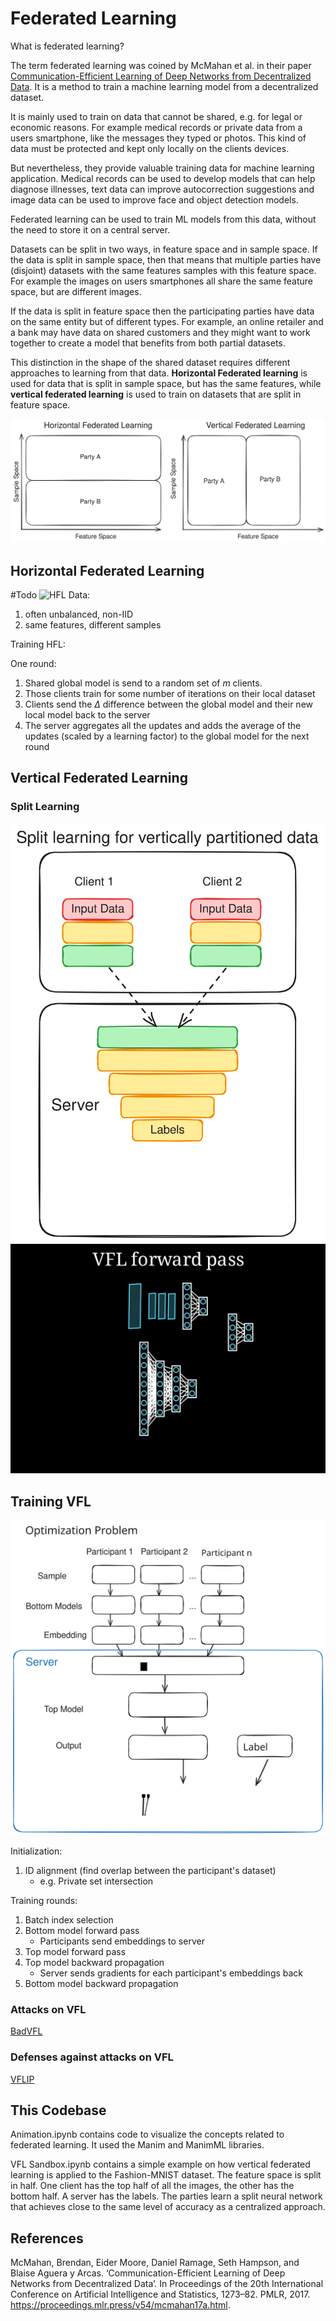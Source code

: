 # Federated Learning

What is federated learning?

The term federated learning was coined by McMahan et al. in their paper [Communication-Efficient Learning of Deep Networks from Decentralized Data](https://proceedings.mlr.press/v54/mcmahan17a.html). It is a method to train a machine learning model from a decentralized dataset. 

It is mainly used to train on data that cannot be shared, e.g. for legal or economic reasons.
For example medical records or private data from a users smartphone, like the messages they typed or photos. This kind of data must be protected and kept only locally on the clients devices.

But nevertheless, they provide valuable training data for machine learning application. Medical records can be used to develop models that can help diagnose illnesses, text data can improve autocorrection suggestions and image data can be used to improve face and object detection models.

Federated learning can be used to train ML models from this data, without the need to store it on a central server.

Datasets can be split in two ways, in feature space and in sample space. 
If the data is split in sample space, then that means that multiple parties have (disjoint) datasets with the same features samples with this feature space. For example the images on users smartphones all share the same feature space, but are different images.

If the data is split in feature space then the participating parties have data on the same entity but of different types. For example, an online retailer and a bank may have data on shared customers and they might want to work together to create a model that benefits from both partial datasets.

This distinction in the shape of the shared dataset requires different approaches to learning from that data.
**Horizontal Federated learning** is used for data that is split in sample space, but has the same features, while **vertical federated learning** is used to train on datasets that are split in feature space.

![Hfl vs VFL](images/HFLvsVFL.svg)
## Horizontal Federated Learning
#Todo
![HFL](images/HFL.gif)
Data:
1. often unbalanced, non-IID
2. same features, different samples

Training HFL:  

One round:
1. Shared global model is send to a random set of $m$ clients.
2. Those clients train for some number of iterations on their local dataset
3. Clients send the $\Delta$ difference between the global model and their new local model back to the server
4. The server aggregates all the updates and adds the average of the updates (scaled by a learning factor) to the global model for the next round

## Vertical Federated Learning

### Split Learning
![Split Learning for VFL](images/VFLsplitNN.svg)
![VFL forward pass](images/VFLforward.gif)




## Training VFL
![Optimization Problem](images/VFLIPoptimization.svg)


Initialization:
1. ID alignment (find overlap between the participant's dataset)
   - e.g. Private set intersection


Training rounds:
1. Batch index selection
2. Bottom model forward pass
   -   Participants send embeddings to server
3. Top model forward pass
4. Top model backward propagation
   - Server sends gradients for each participant's embeddings back
5. Bottom model backward propagation

### Attacks on VFL

[BadVFL](BadVFL/README.md)

### Defenses against attacks on VFL
[VFLIP](VFLIP/README.md)


## This Codebase

Animation.ipynb contains code to visualize the concepts related to federated learning. It used the Manim and ManimML libraries.


VFL Sandbox.ipynb contains a simple example on how vertical federated learning is applied to the Fashion-MNIST dataset. The feature space is split in half. One client has the top half of all the images, the other has the bottom half. A server has the labels.
The parties learn a split neural network that achieves close to the same level of accuracy as a centralized approach.

## References
McMahan, Brendan, Eider Moore, Daniel Ramage, Seth Hampson, and Blaise Aguera y Arcas. ‘Communication-Efficient Learning of Deep Networks from Decentralized Data’. In Proceedings of the 20th International Conference on Artificial Intelligence and Statistics, 1273–82. PMLR, 2017. https://proceedings.mlr.press/v54/mcmahan17a.html.

